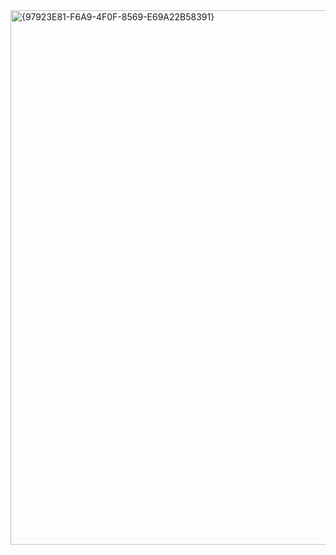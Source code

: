 <img width="1798" height="855" alt="{97923E81-F6A9-4F0F-8569-E69A22B58391}" src="https://github.com/user-attachments/assets/ad365245-884f-469d-a93a-6d48c3928626" />
